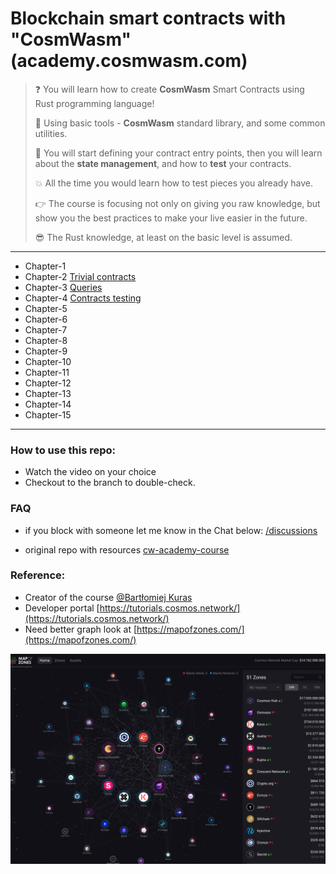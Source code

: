 # Blockchain smart contracts with "CosmWasm" (academy.cosmwasm.com)

> ❓ You will learn how to create **CosmWasm** Smart Contracts using Rust programming language! 
> 
> 🤘 Using basic tools - **CosmWasm** standard library, and some common utilities. 
> 
> 💅 You will start defining your contract entry points, then you will learn about the **state management**, and how to **test** your contracts. 
> 
> 💥 All the time you would learn how to test pieces you already have. 
> 
> 👉 The course is focusing not only on giving you raw knowledge, but show you the best practices to make your live easier in the future. 
> 
> 😎 The Rust knowledge, at least on the basic level is assumed.

-----

- Chapter-1
- Chapter-2 [Trivial contracts](https://vimeo.com/731363909)
- Chapter-3 [Queries](https://vimeo.com/731369199)
- Chapter-4 [Contracts testing](https://vimeo.com/731375149)
- Chapter-5
- Chapter-6
- Chapter-7
- Chapter-8
- Chapter-9
- Chapter-10
- Chapter-11
- Chapter-12
- Chapter-13
- Chapter-14
- Chapter-15

-------

### How to use this repo:
- Watch the video on your choice 
- Checkout to the branch to double-check.

### FAQ
- if you block with someone let me know in the Chat below:
[/discussions](https://github.com/Ebazhanov/academy.cosmwasm.com/discussions)

- original repo with resources
[cw-academy-course](https://github.com/CosmWasm/cw-academy-course)


### Reference:
- Creator of the course [@Bartłomiej Kuras](https://github.com/hashedone)
- Developer portal
[https://tutorials.cosmos.network/](https://tutorials.cosmos.network/)
- Need better graph look at 
[https://mapofzones.com/](https://mapofzones.com/)

![map](map_of_zones.png)
